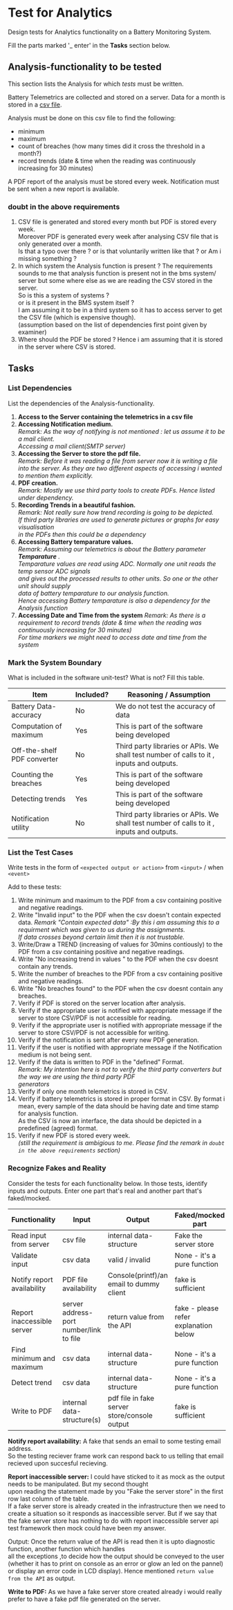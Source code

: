 # Test for Analytics

Design tests for Analytics functionality on a Battery Monitoring System.

Fill the parts marked '_ enter' in the **Tasks** section below.

## Analysis-functionality to be tested

This section lists the Analysis for which _tests_ must be written.

Battery Telemetrics are collected and stored on a server.
Data for a month is stored in a [csv file](https://en.wikipedia.org/wiki/Comma-separated_values).

Analysis must be done on this csv file to find the following:
- minimum
- maximum
- count of breaches (how many times did it cross the threshold in a month?)
- record trends (date & time when the reading was continuously increasing for 30 minutes)

A PDF report of the analysis must be stored every week.
Notification must be sent when a new report is available.


### doubt in the above requirements
1. CSV file is generated and stored every month but PDF is stored every week.  
Moreover PDF is generated every week after analysing CSV file that is only generated over a month.  
Is that a typo over there ? or is that voluntarily written like that ? or Am i missing something ?  
1. In which system the Analysis function is present ? The requirements sounds to me that analysis function is   present not in the bms system/ server but some where else as we are reading the CSV stored in the server.  
So is this a system of systems ?  
or is it present in the BMS system itself ?   
I am assuming it to be in a third system so it has to access server to get the CSV file (which is expensive though).  
(assumption based on the list of dependencies first point given by examiner)  
1. Where should the PDF be stored ? Hence i am assuming that it is stored in the server where CSV is stored.  

## Tasks

### List Dependencies

List the dependencies of the Analysis-functionality.

1. __Access to the Server containing the telemetrics in a csv file__  
1. __Accessing Notification medium.__    
    _Remark: As the way of notifying is not mentioned : let us assume it to be a mail client._  
           _Accessing a mail client(SMTP server)_
1. __Accessing the Server to store the pdf file.__    
    _Remark: Before it was reading a file from server now it is writing a file into the server._
   _As they are two different aspects of accessing i wanted to mention them explicitly._
1. __PDF creation.__    
    _Remark: Mostly we use third party tools to create PDFs. Hence listed under dependency._
1. __Recording Trends in a beautiful fashion.__    
    _Remark: Not really sure how trend recording is going to be depicted._  
    _If third party libraries are used to generate pictures or graphs for easy visualisation_    
    _in the PDFs then this could be a dependency_
1. __Accessing Battery temparature values.__  
    _Remark: Assuming our telemetrics is about the Battery parameter __Temparature__ ._  
    _Temparature values are read using ADC. Normally one unit reads the temp sensor ADC signals_  
    _and gives out the processed results to other units. So one or the other unit should supply_  
    _data of battery temparature to our analysis function._  
    _Hence accessing Battery temparature is also a dependency for the Analysis function_ 
1. __Accessing Date and Time from the system__
    _Remark: As there is a requirement to record trends (date & time when the reading was continuously increasing for 30 minutes)_  
    _For time markers we might need to access date and time from the system_

 

### Mark the System Boundary

What is included in the software unit-test? What is not? Fill this table.

| Item                      | Included?     | Reasoning / Assumption
|---------------------------|---------------|-----------------------------------------
Battery Data-accuracy       | No            | We do not test the accuracy of data
Computation of maximum      | Yes           | This is part of the software being developed
Off-the-shelf PDF converter | No            | Third party libraries or APIs. We shall test number of calls to it , inputs and outputs.
Counting the breaches       | Yes           | This is part of the software being developed
Detecting trends            | Yes           | This is part of the software being developed
Notification utility        | No            | Third party libraries or APIs. We shall test number of calls to it , inputs and outputs.

### List the Test Cases

Write tests in the form of `<expected output or action>` from `<input>` / when `<event>`

Add to these tests:

1. Write minimum and maximum to the PDF from a csv containing positive and negative readings.
1. Write "Invalid input" to the PDF when the csv doesn't contain expected data.
   _Remark "Contain expected data" :By this i am assuming this to a requirment which was given to us during the assignments._    
   _If data crosses beyond certain limit then it is not trustable._  
1. Write/Draw a TREND (increasing of values for 30mins contiously) to the PDF from a csv containing positive and negative readings.
1. Write "No increasing trend in values " to the PDF when the csv doesnt contain any trends.
1. Write the number of breaches to the PDF from a csv containing positive and negative readings.
1. Write "No breaches found" to the PDF when the csv doesnt contain any breaches.
1. Verify if PDF is stored on the server location after analysis.
1. Verify if the appropriate user is notified with appropriate message if the server to store CSV/PDF is not accessible for reading.
1. Verify if the appropriate user is notified with appropriate message if the server to store CSV/PDF is not accessible for writing.
1. Verify if the notification is sent after every new PDF generation.
1. Verify if the user is notified with appropriate message if the Notification medium is not being sent.  
1. Verify if the data is written to PDF in the "defined" Format.  
    _Remark: My intention here is not to verify the third party converters but the way we are using the third party PDF_    
    _generators_
1. Verify if only one month telemetrics is stored in CSV.
1. Verify if battery telemetrics is stored in proper format in CSV.
   By format i mean, every sample of the data should be having date and time stamp for analysis function.  
   As the CSV is now an interface, the data should be depicted in a predefined (agreed) format. 
1. Verify if new PDF is stored every week.  
 _(still the requirement is ambigious to me. Please find the remark in ```doubt in the above requirements``` section)_

### Recognize Fakes and Reality

Consider the tests for each functionality below.
In those tests, identify inputs and outputs.
Enter one part that's real and another part that's faked/mocked.

| Functionality            | Input                                      | Output                                        | Faked/mocked part
|--------------------------|--------------------------------------------|-----------------------------------------------|---
Read input from server     | csv file                                   | internal data-structure                       | Fake the server store
Validate input             | csv data                                   | valid / invalid                               | None - it's a pure function
Notify report availability | PDF file availability                      | Console(printf)/an email to dummy client      | fake is sufficient                        
Report inaccessible server | server address-port number/link to file    | return value from the API                     | fake - please refer explanation below
Find minimum and maximum   | csv data                                   | internal data-structure                       | None - it's a pure function
Detect trend               | csv data                                   | internal data-structure                       | None - it's a pure function
Write to PDF               | internal data-structure(s)                 | pdf file in fake server store/console output  | fake is sufficient   


__Notify report availability:__ A fake that sends an email to some testing email address.  
 So the testing reciever frame work can respond back to us telling that email recieved upon succesful recieving.

__Report inaccessible server:__ I could have sticked to it as mock as the output needs to be manipulated. But my second thought  
upon reading the statement made by you "Fake the server store" in the first row last column of the table.  
If a fake server store is already created in the infrastructure then we need to create a situation so it responds as inaccessible server.
But if we say that the fake server store has nothing to do with report inaccessible server api test framework then mock could have been my answer.

Output: Once the return value of the API is read then it is upto diagnostic function, another function which handles  
all the exceptions ,to decide how the output should be conveyed to the user (whether it has to print on console as an error or glow an led on the pannel)   
or display an error code in LCD display). Hence mentioned ```return value from the API``` as output.

__Write to PDF:__ As we have a fake server store created already i would really prefer to have a fake pdf file generated on the server.
